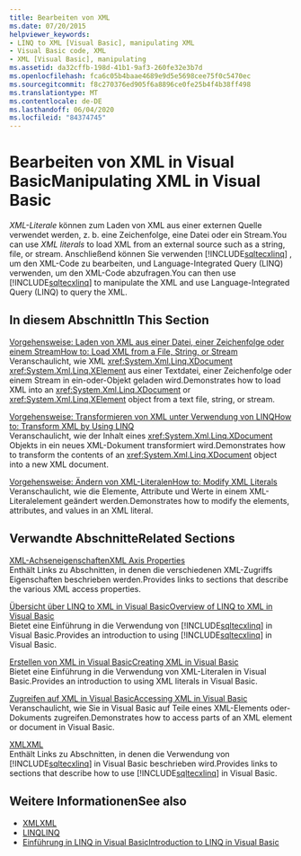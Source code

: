 ```yaml
---
title: Bearbeiten von XML
ms.date: 07/20/2015
helpviewer_keywords:
- LINQ to XML [Visual Basic], manipulating XML
- Visual Basic code, XML
- XML [Visual Basic], manipulating
ms.assetid: da32cffb-198d-41b1-9af3-260fe32e3b7d
ms.openlocfilehash: fca6c05b4baae4689e9d5e5698cee75f0c5470ec
ms.sourcegitcommit: f8c270376ed905f6a8896ce0fe25b4f4b38ff498
ms.translationtype: MT
ms.contentlocale: de-DE
ms.lasthandoff: 06/04/2020
ms.locfileid: "84374745"
---
```

# <a name="manipulating-xml-in-visual-basic"></a><span data-ttu-id="050a0-102">Bearbeiten von XML in Visual Basic</span><span class="sxs-lookup"><span data-stu-id="050a0-102">Manipulating XML in Visual Basic</span></span>
<span data-ttu-id="050a0-103">*XML-Literale* können zum Laden von XML aus einer externen Quelle verwendet werden, z. b. eine Zeichenfolge, eine Datei oder ein Stream.</span><span class="sxs-lookup"><span data-stu-id="050a0-103">You can use *XML literals* to load XML from an external source such as a string, file, or stream.</span></span> <span data-ttu-id="050a0-104">Anschließend können Sie verwenden [!INCLUDE[sqltecxlinq](~/includes/sqltecxlinq-md.md)] , um den XML-Code zu bearbeiten, und Language-Integrated Query (LINQ) verwenden, um den XML-Code abzufragen.</span><span class="sxs-lookup"><span data-stu-id="050a0-104">You can then use [!INCLUDE[sqltecxlinq](~/includes/sqltecxlinq-md.md)] to manipulate the XML and use Language-Integrated Query (LINQ) to query the XML.</span></span>  
  
## <a name="in-this-section"></a><span data-ttu-id="050a0-105">In diesem Abschnitt</span><span class="sxs-lookup"><span data-stu-id="050a0-105">In This Section</span></span>  
 [<span data-ttu-id="050a0-106">Vorgehensweise: Laden von XML aus einer Datei, einer Zeichenfolge oder einem Stream</span><span class="sxs-lookup"><span data-stu-id="050a0-106">How to: Load XML from a File, String, or Stream</span></span>](how-to-load-xml-from-a-file-string-or-stream.md)  
 <span data-ttu-id="050a0-107">Veranschaulicht, wie XML <xref:System.Xml.Linq.XDocument> <xref:System.Xml.Linq.XElement> aus einer Textdatei, einer Zeichenfolge oder einem Stream in ein-oder-Objekt geladen wird.</span><span class="sxs-lookup"><span data-stu-id="050a0-107">Demonstrates how to load XML into an <xref:System.Xml.Linq.XDocument> or <xref:System.Xml.Linq.XElement> object from a text file, string, or stream.</span></span>  
  
 [<span data-ttu-id="050a0-108">Vorgehensweise: Transformieren von XML unter Verwendung von LINQ</span><span class="sxs-lookup"><span data-stu-id="050a0-108">How to: Transform XML by Using LINQ</span></span>](how-to-transform-xml-by-using-linq.md)  
 <span data-ttu-id="050a0-109">Veranschaulicht, wie der Inhalt eines <xref:System.Xml.Linq.XDocument> Objekts in ein neues XML-Dokument transformiert wird.</span><span class="sxs-lookup"><span data-stu-id="050a0-109">Demonstrates how to transform the contents of an <xref:System.Xml.Linq.XDocument> object into a new XML document.</span></span>  
  
 [<span data-ttu-id="050a0-110">Vorgehensweise: Ändern von XML-Literalen</span><span class="sxs-lookup"><span data-stu-id="050a0-110">How to: Modify XML Literals</span></span>](how-to-modify-xml-literals.md)  
 <span data-ttu-id="050a0-111">Veranschaulicht, wie die Elemente, Attribute und Werte in einem XML-Literalelement geändert werden.</span><span class="sxs-lookup"><span data-stu-id="050a0-111">Demonstrates how to modify the elements, attributes, and values in an XML literal.</span></span>  
  
## <a name="related-sections"></a><span data-ttu-id="050a0-112">Verwandte Abschnitte</span><span class="sxs-lookup"><span data-stu-id="050a0-112">Related Sections</span></span>  
 [<span data-ttu-id="050a0-113">XML-Achseneigenschaften</span><span class="sxs-lookup"><span data-stu-id="050a0-113">XML Axis Properties</span></span>](../../../language-reference/xml-axis/index.md)  
 <span data-ttu-id="050a0-114">Enthält Links zu Abschnitten, in denen die verschiedenen XML-Zugriffs Eigenschaften beschrieben werden.</span><span class="sxs-lookup"><span data-stu-id="050a0-114">Provides links to sections that describe the various XML access properties.</span></span>  
  
 [<span data-ttu-id="050a0-115">Übersicht über LINQ to XML in Visual Basic</span><span class="sxs-lookup"><span data-stu-id="050a0-115">Overview of LINQ to XML in Visual Basic</span></span>](overview-of-linq-to-xml.md)  
 <span data-ttu-id="050a0-116">Bietet eine Einführung in die Verwendung von [!INCLUDE[sqltecxlinq](~/includes/sqltecxlinq-md.md)] in Visual Basic.</span><span class="sxs-lookup"><span data-stu-id="050a0-116">Provides an introduction to using [!INCLUDE[sqltecxlinq](~/includes/sqltecxlinq-md.md)] in Visual Basic.</span></span>  
  
 [<span data-ttu-id="050a0-117">Erstellen von XML in Visual Basic</span><span class="sxs-lookup"><span data-stu-id="050a0-117">Creating XML in Visual Basic</span></span>](creating-xml.md)  
 <span data-ttu-id="050a0-118">Bietet eine Einführung in die Verwendung von XML-Literalen in Visual Basic.</span><span class="sxs-lookup"><span data-stu-id="050a0-118">Provides an introduction to using XML literals in Visual Basic.</span></span>  
  
 [<span data-ttu-id="050a0-119">Zugreifen auf XML in Visual Basic</span><span class="sxs-lookup"><span data-stu-id="050a0-119">Accessing XML in Visual Basic</span></span>](accessing-xml.md)  
 <span data-ttu-id="050a0-120">Veranschaulicht, wie Sie in Visual Basic auf Teile eines XML-Elements oder-Dokuments zugreifen.</span><span class="sxs-lookup"><span data-stu-id="050a0-120">Demonstrates how to access parts of an XML element or document in Visual Basic.</span></span>  
  
 [<span data-ttu-id="050a0-121">XML</span><span class="sxs-lookup"><span data-stu-id="050a0-121">XML</span></span>](index.md)  
 <span data-ttu-id="050a0-122">Enthält Links zu Abschnitten, in denen die Verwendung von [!INCLUDE[sqltecxlinq](~/includes/sqltecxlinq-md.md)] in Visual Basic beschrieben wird.</span><span class="sxs-lookup"><span data-stu-id="050a0-122">Provides links to sections that describe how to use [!INCLUDE[sqltecxlinq](~/includes/sqltecxlinq-md.md)] in Visual Basic.</span></span>  
  
## <a name="see-also"></a><span data-ttu-id="050a0-123">Weitere Informationen</span><span class="sxs-lookup"><span data-stu-id="050a0-123">See also</span></span>

- [<span data-ttu-id="050a0-124">XML</span><span class="sxs-lookup"><span data-stu-id="050a0-124">XML</span></span>](index.md)
- [<span data-ttu-id="050a0-125">LINQ</span><span class="sxs-lookup"><span data-stu-id="050a0-125">LINQ</span></span>](../linq/index.md)
- [<span data-ttu-id="050a0-126">Einführung in LINQ in Visual Basic</span><span class="sxs-lookup"><span data-stu-id="050a0-126">Introduction to LINQ in Visual Basic</span></span>](../linq/introduction-to-linq.md)
